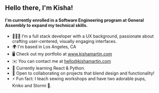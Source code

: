 ## Hello there, I'm Kisha!

#### I'm currently enrolled in a Software Engineering program at General Assembly to expand my technical skills.

- 👩🏽‍💻 I’m a full stack developer with a UX background, passionate about crafting user-centered, visually engaging interfaces.
- 🌍 I'm based in Los Angeles, CA
- 🖥️ Check out my portfolio at www.kishamartin.com
- ✉️ You can contact me at hello@kishamartin.com
- 🧠 Currently learning React & Python.
- 🤝 Open to collaborating on projects that blend design and functionality!
- ⚡ Fun fact: I teach sewing workshops and have two adorable pups, Kniko and Stormi 🐶.
